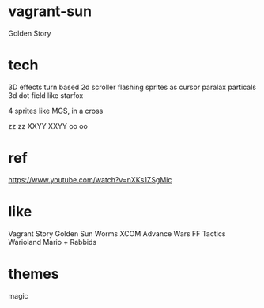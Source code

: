 # vagrant-sun
Golden Story

# tech
3D effects
turn based
2d scroller
flashing sprites as cursor
paralax
particals
3d dot field like starfox

4 sprites like MGS, in a cross

 zz
 zz
XXYY
XXYY
 oo
 oo

# ref
https://www.youtube.com/watch?v=nXKs1ZSgMic

# like
Vagrant Story
Golden Sun
Worms
XCOM
Advance Wars
FF Tactics
Warioland
Mario + Rabbids

# themes
magic

